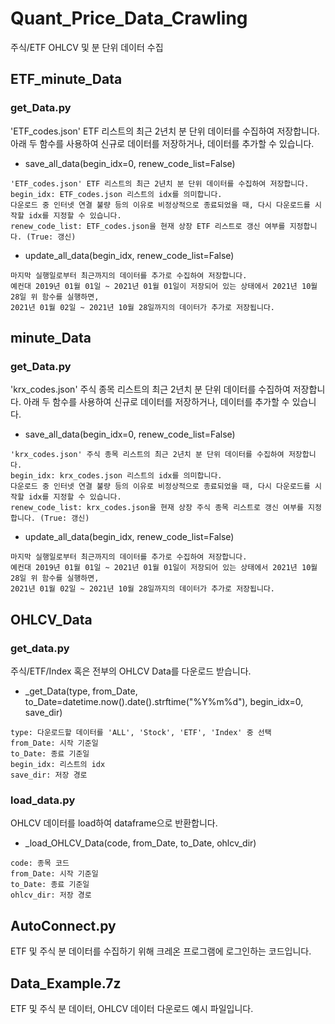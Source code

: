 # Quant_Price_Data_Crawling
주식/ETF OHLCV 및 분 단위 데이터 수집

## ETF_minute_Data
### get_Data.py
'ETF_codes.json' ETF 리스트의 최근 2년치 분 단위 데이터를 수집하여 저장합니다.
아래 두 함수를 사용하여 신규로 데이터를 저장하거나, 데이터를 추가할 수 있습니다.
- save_all_data(begin_idx=0, renew_code_list=False)
```
'ETF_codes.json' ETF 리스트의 최근 2년치 분 단위 데이터를 수집하여 저장합니다.
begin_idx: ETF_codes.json 리스트의 idx를 의미합니다.
다운로드 중 인터넷 연결 불량 등의 이유로 비정상적으로 종료되었을 때, 다시 다운로드를 시작할 idx를 지정할 수 있습니다.
renew_code_list: ETF_codes.json을 현재 상장 ETF 리스트로 갱신 여부를 지정합니다. (True: 갱신)
```
- update_all_data(begin_idx, renew_code_list=False)
```
마지막 실행일로부터 최근까지의 데이터를 추가로 수집하여 저장합니다.
예컨대 2019년 01월 01일 ~ 2021년 01월 01일이 저장되어 있는 상태에서 2021년 10월 28일 위 함수를 실행하면,
2021년 01월 02일 ~ 2021년 10월 28일까지의 데이터가 추가로 저장됩니다.
```

## minute_Data
### get_Data.py
'krx_codes.json' 주식 종목 리스트의 최근 2년치 분 단위 데이터를 수집하여 저장합니다.
아래 두 함수를 사용하여 신규로 데이터를 저장하거나, 데이터를 추가할 수 있습니다.
- save_all_data(begin_idx=0, renew_code_list=False)
```
'krx_codes.json' 주식 종목 리스트의 최근 2년치 분 단위 데이터를 수집하여 저장합니다.
begin_idx: krx_codes.json 리스트의 idx를 의미합니다.
다운로드 중 인터넷 연결 불량 등의 이유로 비정상적으로 종료되었을 때, 다시 다운로드를 시작할 idx를 지정할 수 있습니다.
renew_code_list: krx_codes.json을 현재 상장 주식 종목 리스트로 갱신 여부를 지정합니다. (True: 갱신)
```
- update_all_data(begin_idx, renew_code_list=False)
```
마지막 실행일로부터 최근까지의 데이터를 추가로 수집하여 저장합니다.
예컨대 2019년 01월 01일 ~ 2021년 01월 01일이 저장되어 있는 상태에서 2021년 10월 28일 위 함수를 실행하면,
2021년 01월 02일 ~ 2021년 10월 28일까지의 데이터가 추가로 저장됩니다.
```

## OHLCV_Data
### get_data.py
주식/ETF/Index 혹은 전부의 OHLCV Data를 다운로드 받습니다.
- _get_Data(type, from_Date, to_Date=datetime.now().date().strftime("%Y%m%d"), begin_idx=0, save_dir)
```
type: 다운로드할 데이터를 'ALL', 'Stock', 'ETF', 'Index' 중 선택
from_Date: 시작 기준일
to_Date: 종료 기준일
begin_idx: 리스트의 idx
save_dir: 저장 경로
```

### load_data.py
OHLCV 데이터를 load하여 dataframe으로 반환합니다.
- _load_OHLCV_Data(code, from_Date, to_Date, ohlcv_dir)
```
code: 종목 코드
from_Date: 시작 기준일
to_Date: 종료 기준일
ohlcv_dir: 저장 경로
```

## AutoConnect.py
ETF 및 주식 분 데이터를 수집하기 위해 크레온 프로그램에 로그인하는 코드입니다.

## Data_Example.7z
ETF 및 주식 분 데이터, OHLCV 데이터 다운로드 예시 파일입니다.
